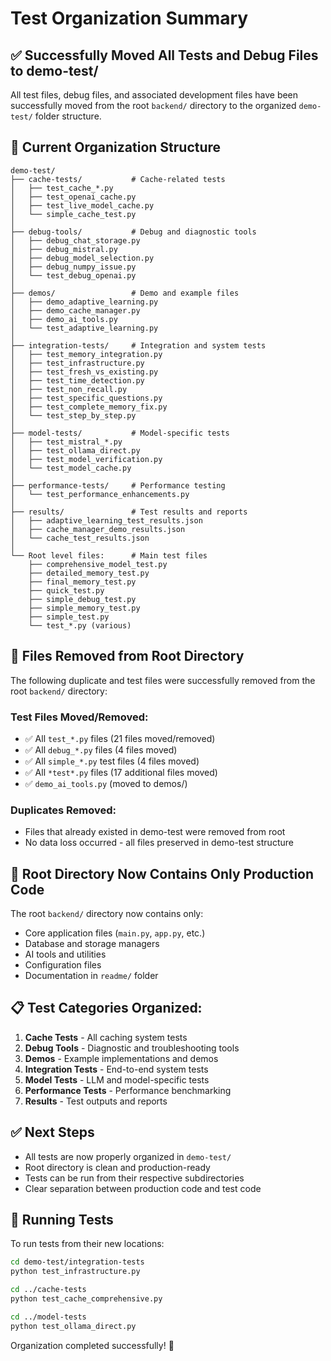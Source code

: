 # Test Organization Summary

## ✅ Successfully Moved All Tests and Debug Files to demo-test/

All test files, debug files, and associated development files have been successfully moved from the root `backend/` directory to the organized `demo-test/` folder structure.

## 📁 Current Organization Structure

```
demo-test/
├── cache-tests/           # Cache-related tests
│   ├── test_cache_*.py
│   ├── test_openai_cache.py
│   ├── test_live_model_cache.py
│   └── simple_cache_test.py
│
├── debug-tools/           # Debug and diagnostic tools
│   ├── debug_chat_storage.py
│   ├── debug_mistral.py
│   ├── debug_model_selection.py
│   ├── debug_numpy_issue.py
│   └── test_debug_openai.py
│
├── demos/                 # Demo and example files
│   ├── demo_adaptive_learning.py
│   ├── demo_cache_manager.py
│   ├── demo_ai_tools.py
│   └── test_adaptive_learning.py
│
├── integration-tests/     # Integration and system tests
│   ├── test_memory_integration.py
│   ├── test_infrastructure.py
│   ├── test_fresh_vs_existing.py
│   ├── test_time_detection.py
│   ├── test_non_recall.py
│   ├── test_specific_questions.py
│   ├── test_complete_memory_fix.py
│   └── test_step_by_step.py
│
├── model-tests/           # Model-specific tests
│   ├── test_mistral_*.py
│   ├── test_ollama_direct.py
│   ├── test_model_verification.py
│   └── test_model_cache.py
│
├── performance-tests/     # Performance testing
│   └── test_performance_enhancements.py
│
├── results/               # Test results and reports
│   ├── adaptive_learning_test_results.json
│   ├── cache_manager_demo_results.json
│   └── cache_test_results.json
│
└── Root level files:      # Main test files
    ├── comprehensive_model_test.py
    ├── detailed_memory_test.py
    ├── final_memory_test.py
    ├── quick_test.py
    ├── simple_debug_test.py
    ├── simple_memory_test.py
    ├── simple_test.py
    └── test_*.py (various)
```

## 🧹 Files Removed from Root Directory

The following duplicate and test files were successfully removed from the root `backend/` directory:

### Test Files Moved/Removed:
- ✅ All `test_*.py` files (21 files moved/removed)
- ✅ All `debug_*.py` files (4 files moved)
- ✅ All `simple_*.py` test files (4 files moved)
- ✅ All `*test*.py` files (17 additional files moved)
- ✅ `demo_ai_tools.py` (moved to demos/)

### Duplicates Removed:
- Files that already existed in demo-test were removed from root
- No data loss occurred - all files preserved in demo-test structure

## 🎯 Root Directory Now Contains Only Production Code

The root `backend/` directory now contains only:
- Core application files (`main.py`, `app.py`, etc.)
- Database and storage managers
- AI tools and utilities
- Configuration files
- Documentation in `readme/` folder

## 📋 Test Categories Organized:

1. **Cache Tests** - All caching system tests
2. **Debug Tools** - Diagnostic and troubleshooting tools  
3. **Demos** - Example implementations and demos
4. **Integration Tests** - End-to-end system tests
5. **Model Tests** - LLM and model-specific tests
6. **Performance Tests** - Performance benchmarking
7. **Results** - Test outputs and reports

## ✅ Next Steps

- All tests are now properly organized in `demo-test/`
- Root directory is clean and production-ready
- Tests can be run from their respective subdirectories
- Clear separation between production code and test code

## 🔧 Running Tests

To run tests from their new locations:
```bash
cd demo-test/integration-tests
python test_infrastructure.py

cd ../cache-tests  
python test_cache_comprehensive.py

cd ../model-tests
python test_ollama_direct.py
```

Organization completed successfully! 🎉
